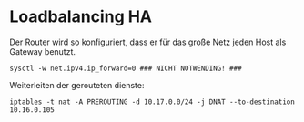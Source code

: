 # Loadbalancing HA

Der Router wird so konfiguriert, dass er für das große Netz jeden 
Host als Gateway benutzt.


```
sysctl -w net.ipv4.ip_forward=0 ### NICHT NOTWENDING! ###
```


Weiterleiten der gerouteten dienste:



```
iptables -t nat -A PREROUTING -d 10.17.0.0/24 -j DNAT --to-destination 10.16.0.105
```

